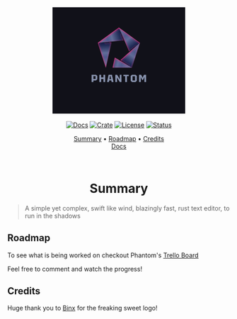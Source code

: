 <div align="center">

<img src="res/phantom_logo.png" width=300>

<a href="Docs"> ![Docs](https://img.shields.io/docsrs/phantom-editor?color=37d4a7&logo=rust&style=for-the-badge)</a>
<a href="Crates.io"> ![Crate](https://img.shields.io/crates/v/phantom-editor?color=ff4971&style=for-the-badge)</a>
<a href="/LICENSE"> ![License](https://img.shields.io/badge/license-GPL%20v3-blueviolet?style=for-the-badge)</a>
<a href="#wip"> ![Status](https://img.shields.io/badge/status-WIP-informational?style=for-the-badge&color=ff69b4) </a>

[Summary](#-summary)
•
[Roadmap](#-roadmap)
•
[Credits](#-credits)
<br>
[Docs](https://docs.rs/phantom-editor/0.1.0/phantom/)

</div>

<div align="center">

<br>

# Summary

</div>

> A simple yet complex, swift like wind, blazingly fast, rust text editor, to run in the shadows

## Roadmap

To see what is being worked on checkout Phantom's [Trello Board](https://trello.com/b/bYBVGKS2)

Feel free to comment and watch the progress!


## Credits

Huge thank you to [Binx](https://github.com/Binx-Codes/) for the freaking sweet logo!
